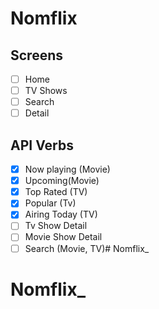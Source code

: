# Nomflix

## Screens

- [ ] Home
- [ ] TV Shows
- [ ] Search
- [ ] Detail

## API Verbs

- [x] Now playing (Movie)
- [x] Upcoming(Movie)
- [x] Top Rated (TV)
- [x] Popular (Tv)
- [x] Airing Today (TV)
- [ ] Tv Show Detail
- [ ] Movie Show Detail
- [ ] Search (Movie, TV)# Nomflix_
# Nomflix_
